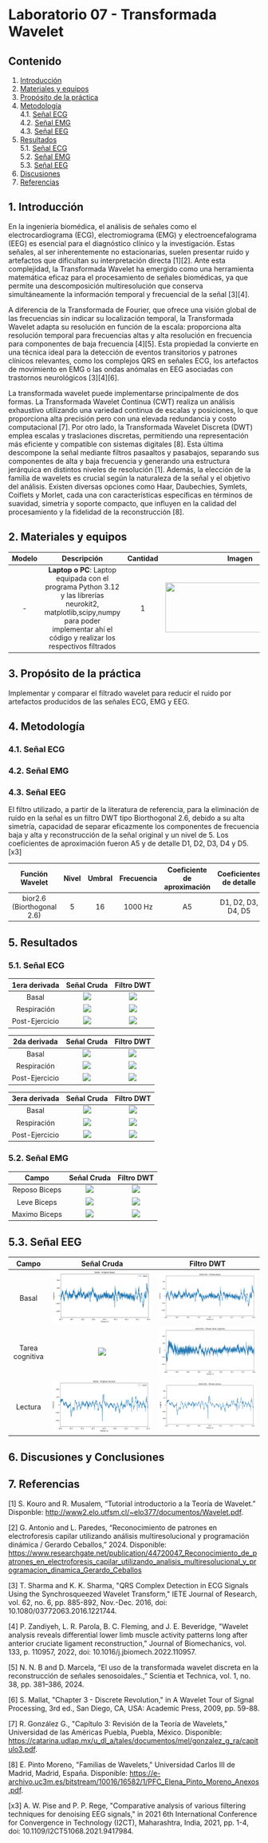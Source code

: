 # Laboratorio 07 - Transformada Wavelet
## Contenido
1. [Introducción](#id1)
2. [Materiales y equipos](#id2)
3. [Propósito de la práctica](#id3)
4. [Metodología](#id4)<br>
  4.1. [Señal ECG](#id5)<br>
  4.2. [Señal EMG](#id6)<br>
  4.3. [Señal EEG](#id7)<br>
5. [Resultados](#id8)<br>
  5.1. [Señal ECG](#id9)<br>
  5.2. [Señal EMG](#id10)<br>
  5.3. [Señal EEG](#id11)<br>
6. [Discusiones](#id12)
7. [Referencias](#id13)


## 1. Introducción <a name="id1"></a>

En la ingeniería biomédica, el análisis de señales como el electrocardiograma (ECG), electromiograma (EMG) y electroencefalograma (EEG) es esencial para el diagnóstico clínico y la investigación. Estas señales, al ser inherentemente no estacionarias, suelen presentar ruido y artefactos que dificultan su interpretación directa [1][2]. Ante esta complejidad, la Transformada Wavelet ha emergido como una herramienta matemática eficaz para el procesamiento de señales biomédicas, ya que permite una descomposición multiresolución que conserva simultáneamente la información temporal y frecuencial de la señal [3][4].

A diferencia de la Transformada de Fourier, que ofrece una visión global de las frecuencias sin indicar su localización temporal, la Transformada Wavelet adapta su resolución en función de la escala: proporciona alta resolución temporal para frecuencias altas y alta resolución en frecuencia para componentes de baja frecuencia [4][5]. Esta propiedad la convierte en una técnica ideal para la detección de eventos transitorios y patrones clínicos relevantes, como los complejos QRS en señales ECG, los artefactos de movimiento en EMG o las ondas anómalas en EEG asociadas con trastornos neurológicos [3][4][6].

La transformada wavelet puede implementarse principalmente de dos formas. La Transformada Wavelet Continua (CWT) realiza un análisis exhaustivo utilizando una variedad continua de escalas y posiciones, lo que proporciona alta precisión pero con una elevada redundancia y costo computacional [7]. Por otro lado, la Transformada Wavelet Discreta (DWT) emplea escalas y traslaciones discretas, permitiendo una representación más eficiente y compatible con sistemas digitales [8]. Esta última descompone la señal mediante filtros pasaaltos y pasabajos, separando sus componentes de alta y baja frecuencia y generando una estructura jerárquica en distintos niveles de resolución [1]. Además, la elección de la familia de wavelets es crucial según la naturaleza de la señal y el objetivo del análisis. Existen diversas opciones como Haar, Daubechies, Symlets, Coiflets y Morlet, cada una con características específicas en términos de suavidad, simetría y soporte compacto, que influyen en la calidad del procesamiento y la fidelidad de la reconstrucción [8].

## 2. Materiales y equipos <a name="id2"></a>
<div align="center">

|  **Modelo**  | **Descripción** | **Cantidad** | **Imagen** |
|:------------:|:---------------:|:------------:|:----------:|
|-|**Laptop o PC**: Laptop equipada con el programa Python 3.12 y las librerías neurokit2, matplotlib,scipy,numpy para poder implementar ahí el código y realizar los respectivos filtrados|1|<image width="300" height="100" src="https://eu-images.contentstack.com/v3/assets/blt07f68461ccd75245/blte12a184fec085629/6706c29adabd3cb01a7aff9c/Python-logo-1716x965_-_2024-10-09.jpg?width=1280&auto=webp&quality=95&format=jpg&disable=upscale">|

</div>


## 3. Propósito de la práctica <a name="id3"></a>
Implementar y comparar el filtrado wavelet para reducir el ruido por artefactos producidos de las señales ECG, EMG y EEG.

## 4. Metodología <a name="id4"></a>

### 4.1. Señal ECG <a name="id5"></a>
### 4.2. Señal EMG <a name="id6"></a>
### 4.3. Señal EEG <a name="id7"></a>
El filtro utilizado, a partir de la literatura de referencia, para la eliminación de ruido en la señal es un filtro DWT tipo Biorthogonal 2.6, debido a su alta simetría, capacidad de separar eficazmente los componentes de frecuencia baja y alta y reconstrucción de la señal original y un nivel de 5. Los coeficientes de aproximación fueron A5 y de detalle D1, D2, D3, D4 y D5. [x3]
<div align="center">
	
|  **Función Wavelet**  | **Nivel** | **Umbral** | **Frecuencia** | **Coeficiente de aproximación** | **Coeficientes de detalle** | 
|:------------:|:---------------:|:------------:|:------------:|:------------:|:------------:|
|bior2.6 (Biorthogonal 2.6)|5|16|1000 Hz|A5| D1, D2, D3, D4, D5|
</div>

  
## 5. Resultados <a name="id8"></a>

### 5.1. Señal ECG <a name="id9"></a>


| 1era derivada | Señal Cruda | Filtro DWT |
|:-------------:|:------------:|:-------------------:|
| Basal         | ![](./imagesL7/ecg_señal_cruda_basal1der.png) | ![](./imagesL7/ecg_señal_filtrada_basal1der_eliptic.png) |
| Respiración   | ![](./imagesL7/ecg_señal_cruda_resp1der.png) | ![](./imagesL7/ecg_señal_filtrada_resp1der_eliptic.png) |
| Post-Ejercicio| ![](./imagesL7/ecg_señal_cruda_ejer1der.png) | ![](./imagesL7/ecg_señal_filtrada_ejer1der_eliptic.png) | 


| 2da derivada | Señal Cruda | Filtro DWT |
|:-------------:|:------------:|:-------------------:|
| Basal         | ![](./imagesL7/ecg_señal_cruda_basal2der.png) | ![](./imagesL7/ecg_señal_filtrada_basal1der_eliptic.png) |
| Respiración   | ![](./imagesL7/ecg_señal_cruda_resp2der.png) | ![](./imagesL7/ecg_señal_filtrada_resp1der_eliptic.png) |
| Post-Ejercicio| ![](./imagesL7/ecg_señal_cruda_ejer2der.png) | ![](./imagesL7/ecg_señal_filtrada_ejer1der_eliptic.png) | 


| 3era derivada | Señal Cruda | Filtro DWT |
|:-------------:|:------------:|:-------------------:|
| Basal         | ![](./imagesL7/ecg_señal_cruda_basal3der.png) | ![](./imagesL7/ecg_señal_filtrada_basal1der_eliptic.png) |
| Respiración   | ![](./imagesL7/ecg_señal_cruda_resp3der.png) | ![](./imagesL7/ecg_señal_filtrada_resp1der_eliptic.png) |
| Post-Ejercicio| ![](./imagesL7/ecg_señal_cruda_ejer3der.png) | ![](./imagesL7/ecg_señal_filtrada_ejer1der_eliptic.png) | 



### 5.2. Señal EMG <a name="id9"></a>


| Campo | Señal Cruda | Filtro DWT |
|:-------------:|:------------:|:-------------------:|
| Reposo Biceps        | ![](./imagesL7/emg_señal_cruda_reposobiceps.png) | ![](./imagesL7/emg_señal_filtrada_reposobiceps_elliptic.png) |
| Leve Biceps | ![](./imagesL7/emg_señal_cruda_levebiceps.png) | ![](./imagesL7/emg_señal_filtrada_levebiceps_elliptic.png) |
| Maximo Biceps| ![](./imagesL7/emg_señal_cruda_maxbiceps.png) | ![](./imagesL7/emg_señal_filtrada_maxbiceps_elliptic.png) |


## 5.3. Señal EEG <a name="id10"></a>


| Campo | Señal Cruda | Filtro DWT |
|:-------------:|:------------:|:-------------------:|
| Basal | ![](./imagesL7/eeg_cruda_basal.png) | ![](./imagesL7/eeg_filtrada_basal.png) |
| Tarea cognitiva | ![](./imagesL7/eeg_cruda_tarea.png) | ![](./imagesL7/eeg_filtrada_tareacognitiva.png) |
| Lectura| ![](./imagesL7/eeg_cruda_lectura.png) | ![](./imagesL7/eeg_filtrada_lectura.png) |


## 6. Discusiones y Conclusiones <a name="id11"></a>

## 7. Referencias <a name="id12"></a>

[1] S. Kouro and R. Musalem, “Tutorial introductorio a la Teoría de Wavelet.” Disponble: http://www2.elo.utfsm.cl/~elo377/documentos/Wavelet.pdf.

[2] G. Antonio and L. Paredes, “Reconocimiento de patrones en electroforesis capilar utilizando análisis multiresolucional y programación dinámica / Gerardo Ceballos,” 2024. Disponible: https://www.researchgate.net/publication/44720047_Reconocimiento_de_patrones_en_electroforesis_capilar_utilizando_analisis_multiresolucional_y_programacion_dinamica_Gerardo_Ceballos

[3] T. Sharma and K. K. Sharma, "QRS Complex Detection in ECG Signals Using the Synchrosqueezed Wavelet Transform," IETE Journal of Research, vol. 62, no. 6, pp. 885-892, Nov.-Dec. 2016, doi: 10.1080/03772063.2016.1221744.

[4] P. Zandiyeh, L. R. Parola, B. C. Fleming, and J. E. Beveridge, "Wavelet analysis reveals differential lower limb muscle activity patterns long after anterior cruciate ligament reconstruction," Journal of Biomechanics, vol. 133, p. 110957, 2022, doi: 10.1016/j.jbiomech.2022.110957.

[5] N. N. B and D. Marcela, “El uso de la transformada wavelet discreta en la reconstrucción de señales senosoidales.,” Scientia et Technica, vol. 1, no. 38, pp. 381–386, 2024‌‌.

[6] S. Mallat, "Chapter 3 - Discrete Revolution," in A Wavelet Tour of Signal Processing, 3rd ed., San Diego, CA, USA: Academic Press, 2009, pp. 59-88.

[7] R. González G., "Capítulo 3: Revisión de la Teoría de Wavelets," Universidad de las Américas Puebla, Puebla, México. Disponible: https://catarina.udlap.mx/u_dl_a/tales/documentos/mel/gonzalez_g_ra/capitulo3.pdf.

[8]  E. Pinto Moreno, "Familias de Wavelets," Universidad Carlos III de Madrid, Madrid, España. Disponible: https://e-archivo.uc3m.es/bitstream/10016/16582/1/PFC_Elena_Pinto_Moreno_Anexos.pdf. 


[x3] A. W. Pise and P. P. Rege, "Comparative analysis of various filtering techniques for denoising EEG signals," in 2021 6th International Conference for Convergence in Technology (I2CT), Maharashtra, India, 2021, pp. 1-4, doi: 10.1109/I2CT51068.2021.9417984.
